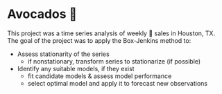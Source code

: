 # Avocados :avocado:
This project was a time series analysis of weekly :avocado: sales in Houston, TX. The goal of the project was to apply the 
Box-Jenkins method to:
+ Assess stationarity of the series 
  + if nonstationary, transform series to stationarize (if possible)
+ Identify any suitable models, if they exist
  + fit candidate models & assess model performance
  + select optimal model and apply it to forecast new observations

